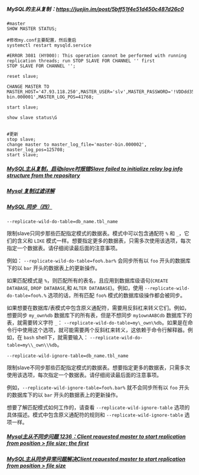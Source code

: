 ##### MySQL的主从复制：https://juejin.im/post/5bff51f4e51d450c487d26c0

```mysql
#master
SHOW MASTER STATUS;

#修改my.conf主要配置，然后重启
systemctl restart mysqld.service

#ERROR 3081 (HY000): This operation cannot be performed with running replication threads; run STOP SLAVE FOR CHANNEL '' first
STOP SLAVE FOR CHANNEL '';

reset slave;

CHANGE MASTER TO MASTER_HOST='47.93.118.250',MASTER_USER='slv',MASTER_PASSWORD='!VDDdd357!',MASTER_LOG_FILE='master-bin.000001',MASTER_LOG_POS=41768;

start slave;

show slave status\G


#更新
stop slave;
change master to master_log_file='master-bin.000002', master_log_pos=125708;
start slave;
```





##### [MySQL主从复制，启动slave时报错Slave failed to initialize relay log info structure from the repository](https://blog.csdn.net/weixin_37998647/article/details/79950133)

##### [Mysql 复制过滤详解](https://keithlan.github.io/2015/11/02/mysql_replicate_rule/)

##### [MySQL 同步（四）](https://dp.imysql.com:8080/node/58)

```
--replicate-wild-do-table=db_name.tbl_name
```

限制slave只同步那些匹配指定模式的数据表。模式中可以包含通配符 `%` 和 `_`，它们的含义和 `LIKE` 模式一样。想要指定更多的数据表，只需多次使用该选项，每次指定一个数据表。请仔细阅读最后面的注意事项。

例如： `--replicate-wild-do-table=foo%.bar%` 会同步所有以 `foo` 开头的数据库下的以 `bar` 开头的数据表上的更新操作。

如果匹配模式是 `%`，则匹配所有的表名，且应用到数据库级语句(`CREATE DATABASE`, `DROP DATABASE`,和 `ALTER DATABASE`)。例如，使用 `--replicate-wild-do-table=foo%.%` 选项的话，所有匹配 `foo%` 模式的数据库级操作都会被同步。

如果想要在数据库/表模式中包含原义通配符，需要用反斜杠来转义它们。例如，想要同步 `my_own%db` 数据库下的所有表，但是不想同步 `my1ownAABCdb` 数据库下的表，就需要转义字符 `_`： `--replicate-wild-do-table=my\_own\%db`。如果是在命令行中使用这个选项，就可能需要两个反斜杠来转义，这依赖于命令行解释器。例如，在 `bash` shell下，就需要输入： `--replicate-wild-do-table=my\\_own\\%db`。

```
--replicate-wild-ignore-table=db_name.tbl_name
```

限制slave不同步那些匹配指定模式的数据表。想要指定更多的数据表，只需多次使用该选项，每次指定一个数据表。请仔细阅读最后面的注意事项。

例如，`--replicate-wild-ignore-table=foo%.bar%` 就不会同步所有以 `foo` 开头的数据库下的以 `bar` 开头的数据表上的更新操作。

想要了解匹配模式如何工作的，请查看 `--replicate-wild-ignore-table` 选项的具体描述。模式中包含原义通配符的规则和 `--replicate-wild-ignore-table` 选项一样。



##### [Mysql主从不同步问题 1236：Client requested master to start replication from position > file size; the first](https://blog.csdn.net/fly43108622/article/details/86743113)

##### [MySQL主从同步异常问题解决Client requested master to start replication from position > file size](https://www.cnblogs.com/huligong1234/p/7998514.html)